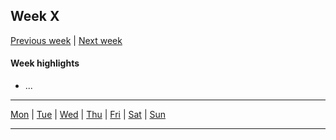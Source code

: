 <a name="top"></a>
## Week X

[Previous week]() | [Next week]()

#### Week highlights

- ...

---

[Mon](#mo) | [Tue](#tu) | [Wed](#we) | [Thu](#th) | [Fri](#fr) | [Sat](#sa) | [Sun](#su)

---

<!--
Use in @= register to paste a title for the current day
"**".trim(system('date +"%a, %d %b"'))."**"


<a name="mo"></a>
**date**

...

[back](#top)

---

<a name="tu"></a>
**date**

...

[back](#top)

---

<a name="we"></a>
**date**

...

[back](#top)

---

<a name="th"></a>
**date**

...

[back](#top)

---

<a name="fr"></a>
**date**

...

[back](#top)

---

<a name="sa"></a>
**date**

...

[back](#top)

---

<a name="su"></a>
**date**

...

[back](#top)

---
-->
